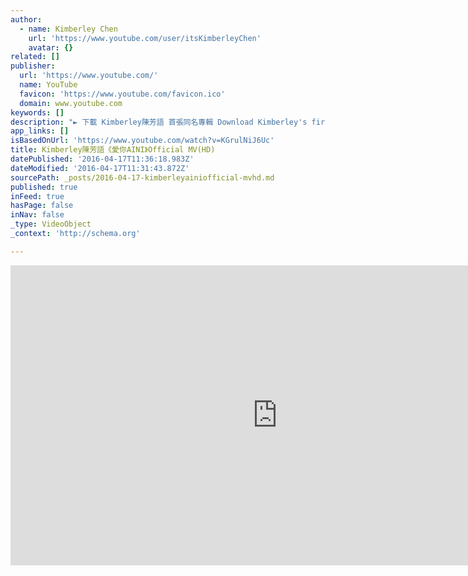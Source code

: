 ```yaml
---
author:
  - name: Kimberley Chen
    url: 'https://www.youtube.com/user/itsKimberleyChen'
    avatar: {}
related: []
publisher:
  url: 'https://www.youtube.com/'
  name: YouTube
  favicon: 'https://www.youtube.com/favicon.ico'
  domain: www.youtube.com
keywords: []
description: "► 下載 Kimberley陳芳語 首張同名專輯 Download Kimberley's first album on iTunes at http://smarturl.it/ed8i0c ►下載 Kimberley陳芳語\"愛妳\"單曲 on iTunes at http://smarturl.it/om6ryg ► Kimberley{愛你}A Cappella版 ..."
app_links: []
isBasedOnUrl: 'https://www.youtube.com/watch?v=KGrulNiJ6Uc'
title: Kimberley陳芳語《愛你AINI》Official MV(HD)
datePublished: '2016-04-17T11:36:18.983Z'
dateModified: '2016-04-17T11:31:43.872Z'
sourcePath: _posts/2016-04-17-kimberleyainiofficial-mvhd.md
published: true
inFeed: true
hasPage: false
inNav: false
_type: VideoObject
_context: 'http://schema.org'

---
```

<iframe src="https://cdn.embedly.com/widgets/media.html?src=https%3A%2F%2Fwww.youtube.com%2Fembed%2FKGrulNiJ6Uc%3Ffeature%3Doembed&amp;url=https%3A%2F%2Fwww.youtube.com%2Fwatch%3Fv%3DKGrulNiJ6Uc&amp;image=https%3A%2F%2Fi.ytimg.com%2Fvi%2FKGrulNiJ6Uc%2Fhqdefault.jpg&amp;key=b7d04c9b404c499eba89ee7072e1c4f7&amp;type=text%2Fhtml&amp;schema=youtube" width="854" height="480" scrolling="no" frameborder="0" allowfullscreen="allowfullscreen" style=""></iframe>